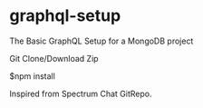 # graphql-setup
The Basic GraphQL Setup for a MongoDB project

Git Clone/Download Zip

$npm install

Inspired from Spectrum Chat GitRepo.
